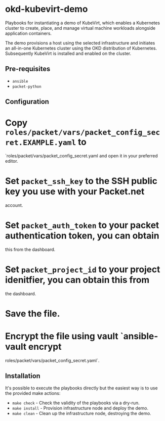 okd-kubevirt-demo
=================

Playbooks for instantiating a demo of KubeVirt, which enables a Kubernetes
cluster to create, place, and manage virtual machine workloads alongside
application containers.

The demo provisions a host using the selected infrastructure and initiates an
all-in-one Kubernetes cluster using the OKD distribution of Kubernetes.
Subsequently KubeVirt is installed and enabled on the cluster.

Pre-requisites
--------------

* `ansible`
* `packet-python`

Configuration
-------------

# Copy `roles/packet/vars/packet_config_secret.EXAMPLE.yaml` to
  `roles/packet/vars/packet_config_secret.yaml and open it in your preferred
  editor.
# Set `packet_ssh_key` to the SSH public key you use with your Packet.net
  account.
# Set `packet_auth_token` to your packet authentication token, you can obtain
  this from the dashboard.
# Set `packet_project_id` to your project idenitfier, you can obtain this from
  the dashboard.
# Save the file.
# Encrypt the file using vault `ansible-vault encrypt
roles/packet/vars/packet_config_secret.yaml`.

Installation
------------

It's possible to execute the playbooks directly but the easiest way is to use
the provided make actions:

* `make check` - Check the validity of the playbooks via a dry-run.
* `make install` - Provision infrastructure node and deploy the demo.
* `make clean` - Clean up the infrastructure node, destroying the demo.

